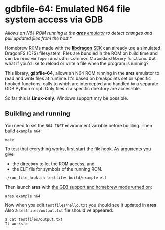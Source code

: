 # gdbfile-64: Emulated N64 file system access via GDB

*Allows an N64 ROM running in the [**ares** emulator](https://ares-emu.net/) to detect changes and pull updated files from the host.**

Homebrew ROMs made with the [**libdragon** SDK](https://libdragon.dev/) can already use a simulated DragonFS (DFS) filesystem.
Files are bundled in the ROM on build time and can be read via `fopen` and other common C standard library functions.
But what if you'd like to reload or write a file when the program is running?

This library, **gdbfile-64**, allows an N64 ROM running in the **ares** emulator to read and write files at runtime.
It's based on breakpoints set on specific hooked functions, calls to which are intercepted and handled by a separate GDB Python script.
Only files in a specific directory are accessible.

So far this is **Linux-only**. Windows support may be possible.

## Building and running

You need to set the `N64_INST` environment variable before building.
Then build `example.n64`:

```
make
```

To test that everything works, first start the file hook.
As arguments you give

- the directory to let the ROM access, and
- the ELF file for symbols of the running ROM.

```
./run_file_hook.sh testfiles build/example.elf
```

Then launch **ares** with [the GDB support and homebrew mode turned on](https://github.com/DragonMinded/libdragon/wiki/Debugging-via-gdb):

```
ares example.n64
```

Now when you edit `testfiles/hello.txt` you should see it updated in **ares**.
Also a `testfiles/output.txt` file should've appeared:

```
$ cat testfiles/output.txt 
It works!⏎                                      
```